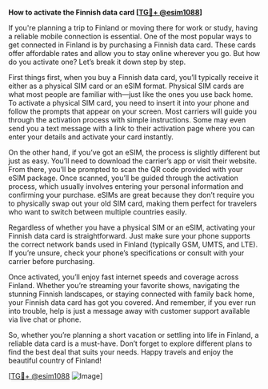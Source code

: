 **How to activate the Finnish data card [[TG💪+ @esim1088](https://t.me/s/esim1088)]**

If you're planning a trip to Finland or moving there for work or study, having a reliable mobile connection is essential. One of the most popular ways to get connected in Finland is by purchasing a Finnish data card. These cards offer affordable rates and allow you to stay online wherever you go. But how do you activate one? Let’s break it down step by step.

First things first, when you buy a Finnish data card, you’ll typically receive it either as a physical SIM card or an eSIM format. Physical SIM cards are what most people are familiar with—just like the ones you use back home. To activate a physical SIM card, you need to insert it into your phone and follow the prompts that appear on your screen. Most carriers will guide you through the activation process with simple instructions. Some may even send you a text message with a link to their activation page where you can enter your details and activate your card instantly.

On the other hand, if you’ve got an eSIM, the process is slightly different but just as easy. You’ll need to download the carrier’s app or visit their website. From there, you’ll be prompted to scan the QR code provided with your eSIM package. Once scanned, you’ll be guided through the activation process, which usually involves entering your personal information and confirming your purchase. eSIMs are great because they don’t require you to physically swap out your old SIM card, making them perfect for travelers who want to switch between multiple countries easily.

Regardless of whether you have a physical SIM or an eSIM, activating your Finnish data card is straightforward. Just make sure your phone supports the correct network bands used in Finland (typically GSM, UMTS, and LTE). If you’re unsure, check your phone’s specifications or consult with your carrier before purchasing.

Once activated, you’ll enjoy fast internet speeds and coverage across Finland. Whether you’re streaming your favorite shows, navigating the stunning Finnish landscapes, or staying connected with family back home, your Finnish data card has got you covered. And remember, if you ever run into trouble, help is just a message away with customer support available via live chat or phone.

So, whether you’re planning a short vacation or settling into life in Finland, a reliable data card is a must-have. Don’t forget to explore different plans to find the best deal that suits your needs. Happy travels and enjoy the beautiful country of Finland!

[[TG💪+ @esim1088](https://t.me/s/esim1088) ![Image](https://i.postimg.cc/Y0z9fWf4/image.png)]